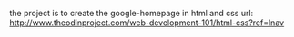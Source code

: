the project is to create the google-homepage in html and css
url: http://www.theodinproject.com/web-development-101/html-css?ref=lnav